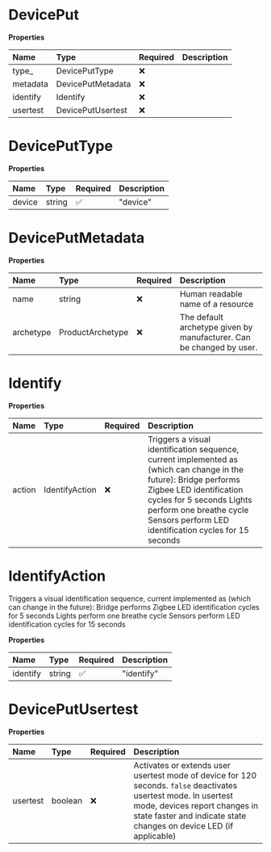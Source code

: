 # DevicePut

**Properties**

| Name     | Type              | Required | Description |
| :------- | :---------------- | :------- | :---------- |
| type\_   | DevicePutType     | ❌       |             |
| metadata | DevicePutMetadata | ❌       |             |
| identify | Identify          | ❌       |             |
| usertest | DevicePutUsertest | ❌       |             |

# DevicePutType

**Properties**

| Name   | Type   | Required | Description |
| :----- | :----- | :------- | :---------- |
| device | string | ✅       | "device"    |

# DevicePutMetadata

**Properties**

| Name      | Type             | Required | Description                                                          |
| :-------- | :--------------- | :------- | :------------------------------------------------------------------- |
| name      | string           | ❌       | Human readable name of a resource                                    |
| archetype | ProductArchetype | ❌       | The default archetype given by manufacturer. Can be changed by user. |

# Identify

**Properties**

| Name   | Type           | Required | Description                                                                                                                                                                                                                                                  |
| :----- | :------------- | :------- | :----------------------------------------------------------------------------------------------------------------------------------------------------------------------------------------------------------------------------------------------------------- |
| action | IdentifyAction | ❌       | Triggers a visual identification sequence, current implemented as (which can change in the future): Bridge performs Zigbee LED identification cycles for 5 seconds Lights perform one breathe cycle Sensors perform LED identification cycles for 15 seconds |

# IdentifyAction

Triggers a visual identification sequence, current implemented as (which can change in the future): Bridge performs Zigbee LED identification cycles for 5 seconds Lights perform one breathe cycle Sensors perform LED identification cycles for 15 seconds

**Properties**

| Name     | Type   | Required | Description |
| :------- | :----- | :------- | :---------- |
| identify | string | ✅       | "identify"  |

# DevicePutUsertest

**Properties**

| Name     | Type    | Required | Description                                                                                                                                                                                                             |
| :------- | :------ | :------- | :---------------------------------------------------------------------------------------------------------------------------------------------------------------------------------------------------------------------- |
| usertest | boolean | ❌       | Activates or extends user usertest mode of device for 120 seconds. `false` deactivates usertest mode. In usertest mode, devices report changes in state faster and indicate state changes on device LED (if applicable) |

<!-- This file was generated by liblab | https://liblab.com/ -->
